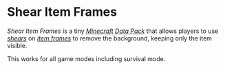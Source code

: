 # Shear Item Frames

_Shear Item Frames_ is a tiny [_Minecraft_](https://en.wikipedia.org/wiki/Minecraft) [_Data Pack_](https://en.wikipedia.org/wiki/Data_pack) that allows players to use [_shears_](https://minecraft.fandom.com/wiki/Shears) on [_item frames_](https://minecraft.fandom.com/wiki/Item_Frame) to remove the background, keeping only the item visible.

This works for all game modes including survival mode.
